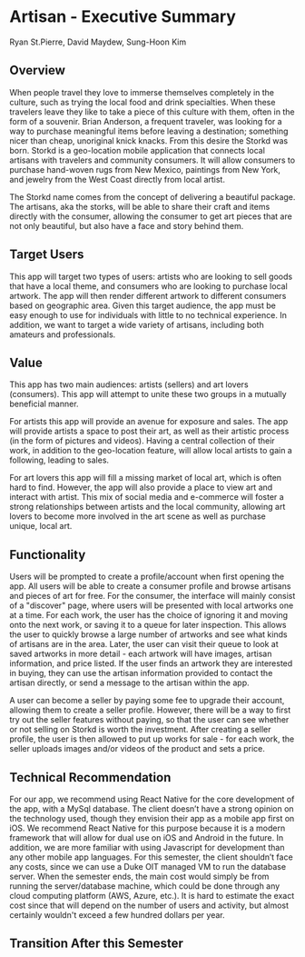 # Artisan - Executive Summary

Ryan St.Pierre, David Maydew, Sung-Hoon Kim

## Overview

When people travel they love to immerse themselves completely in the culture, such as trying the local food and drink specialties.  When these travelers leave they like to take a piece of this culture with them, often in the form of a souvenir. Brian Anderson, a frequent traveler, was looking for a way to purchase meaningful items before leaving a destination; something nicer than cheap, unoriginal knick knacks.  From this desire the Storkd was born.  Storkd is a geo-location mobile application that connects local artisans with travelers and community consumers.  It will allow consumers to purchase hand-woven rugs from New Mexico, paintings from New York, and jewelry from the West Coast directly from local artist.

The Storkd name comes from the concept of delivering a beautiful package.  The artisans, aka the storks, will be able to share their craft and items directly with the consumer, allowing the consumer to get art pieces that are not only beautiful, but also have a face and story behind them.

## Target Users

This app will target two types of users: artists who are looking to sell goods that have a local theme, and consumers who are looking to purchase local artwork. The app will then render different artwork to different consumers based on geographic area. Given this target audience, the app must be easy enough to use for individuals with little to no technical experience. In addition, we want to target a wide variety of artisans, including both amateurs and professionals.  

## Value

This app has two main audiences: artists (sellers) and art lovers (consumers).  This app will attempt to unite these two groups in a mutually beneficial manner.

For artists this app will provide an avenue for exposure and sales.  The app will provide artists a space to post their art, as well as their artistic process (in the form of pictures and videos).  Having a central collection of their work, in addition to the geo-location feature, will allow local artists to gain a following, leading to sales.  

For art lovers this app will fill a missing market of local art, which is often hard to find. However, the app will also provide a place to view art and interact with artist.  This mix of social media and e-commerce will foster a strong relationships between artists and the local community, allowing art lovers to become more involved in the art scene as well as purchase unique, local art.

## Functionality

Users will be prompted to create a profile/account when first opening the app. All users will be able to create a consumer profile and browse artisans and pieces of art for free. For the consumer, the interface will mainly consist of a "discover" page, where users will be presented with local artworks one at a time. For each work, the user has the choice of ignoring it and moving onto the next work, or saving it to a queue for later inspection. This allows the user to quickly browse a large number of artworks and see what kinds of artisans are in the area. Later, the user can visit their queue to look at saved artworks in more detail - each artwork will have images, artisan information, and price listed. If the user finds an artwork they are interested in buying, they can use the artisan information provided to contact the artisan directly, or send a message to the artisan within the app.

A user can become a seller by paying some fee to upgrade their account, allowing them to create a seller profile. However, there will be a way to first try out the seller features without paying, so that the user can see whether or not selling on Storkd is worth the investment. After creating a seller profile, the user is then allowed to put up works for sale - for each work, the seller uploads images and/or videos of the product and sets a price.

## Technical Recommendation

For our app, we recommend using React Native for the core development of the app, with a MySql database. The client doesn’t have a strong opinion on the technology used, though they envision their app as a mobile app first on iOS. We recommend React Native for this purpose because it is a modern framework that will allow for dual use on iOS and Android in the future. In addition, we are more familiar with using Javascript for development than any other mobile app languages. For this semester, the client shouldn’t face any costs, since we can use a Duke OIT managed VM to run the database server. When the semester ends, the main cost would simply be from running the server/database machine, which could be done through any cloud computing platform (AWS, Azure, etc.). It is hard to estimate the exact cost since that will depend on the number of users and activity, but almost certainly wouldn't exceed a few hundred dollars per year.  

## Transition After this Semester
